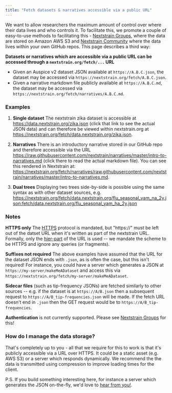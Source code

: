 ```yaml
---
title: "Fetch datasets & narratives accessible via a public URL"
---
```


We want to allow researchers the maximum amount of control over where their data lives and who controls it.
To facilitate this, we promote a couple of easy-to-use methods to facilitating this - [Nextstrain Groups](./nextstrain-groups), where the data are stored on Amazon AWS S3 and [Nextstrain Community](./community-builds) where the data lives within your own GitHub repos. 
This page describes a third way:

**Datasets or narratives which are accessible via a public URL can be accessed through a `nextstrain.org/fetch/...` URL**

* Given an Auspice v2 dataset JSON available at `https://A.B.C.json`, the dataset may be accessed via `https://nextstrain.org/fetch/A.B.C.json`.
* Given a narrative markdown file publicly available at `https://A.B.C.md`, the dataset may be accessed via `https://nextstrain.org/fetch/narratives/A.B.C.md`.


### Examples

1. **Single dataset** The nextstrain zika dataset is accessible at https://data.nextstrain.org/zika.json (click that link to see the actual JSON data)
and can therefore be viewed within nextstrain.org at https://nextstrain.org/fetch/data.nextstrain.org/zika.json.

2. **Narratives** There is an introductory narrative stored in our GitHub repo and therefore accessible via the URL https://raw.githubusercontent.com/nextstrain/narratives/master/intro-to-narratives.md (click there to read the actual markdown file).
You can see this rendered in Nextstrain at: https://nextstrain.org/fetch/narratives/raw.githubusercontent.com/nextstrain/narratives/master/intro-to-narratives.md.

3. **Dual trees** Displaying two trees side-by-side is possible using the same syntax as with other dataset sources, e.g. https://nextstrain.org/fetch/data.nextstrain.org/flu_seasonal_yam_na_2y.json:fetch/data.nextstrain.org/flu_seasonal_yam_ha_2y.json



### Notes

**HTTPS only** The [HTTPS](https://developer.mozilla.org/en-US/docs/Glossary/https) protocol is mandated, but "https://" must be left out of the datset URL when it's written as part of the nextstrain URL.
Formally, only the [hier-part](https://tools.ietf.org/html/rfc3986#section-3) of the URL is used -- we mandate the scheme to be HTTPS and ignore any queries (or fragments).

**Suffixes not required** The above examples have assumed that the URL for the dataset JSON ends with `.json`, as is often the case, but this isn't required! For instance, you could have a server which generates a JSON at `https://my-server/makeMeADataset` and access this via `https://nextstrain.org/fetch/my-server/makeMeADataset`.

**Sidecar files** (such as tip-frequency JSONs) are fetched similarly to other sources -- e.g. if the dataset is at `https://A/B.json` then a subsequent request to `https://A/B_tip-frequencies.json` will be made. 
If the fetch URL doesn't end in `.json` then the GET request would be to `https://A/B_tip-frequencies`.

**Authentication** is not currently supported. Please see [Nextstrain Groups](./nextstrain-groups) for this!



### How do I manage the data storage?

That's completely up to you - all that we require for this to work is that it's publicly accessible via a URL over HTTPS. 
It could be a static asset (e.g. AWS S3) or a server which responds dynamically.
We recommend the the data is transmitted using compression to improve loading times for the client.

P.S. If you build something interesting here, for instance a server which generates the JSON on-the-fly, we'd love to [hear from you!](mailto:hello@nextstrain.org).


